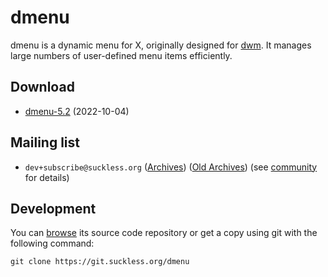 dmenu
=====
dmenu is a dynamic menu for X, originally designed for
[dwm](//dwm.suckless.org/). It manages large numbers of user-defined menu items
efficiently.


Download
--------
* [dmenu-5.2](//dl.suckless.org/tools/dmenu-5.2.tar.gz) (2022-10-04)


Mailing list
------------
* `dev+subscribe@suckless.org` ([Archives](//lists.suckless.org/dev/)) 
  ([Old Archives](//lists.suckless.org/dwm/)) (see
  [community](//suckless.org/community/) for details)


Development
-----------
You can [browse](//git.suckless.org/dmenu) its source code repository or get a
copy using git with the following command:

	git clone https://git.suckless.org/dmenu
